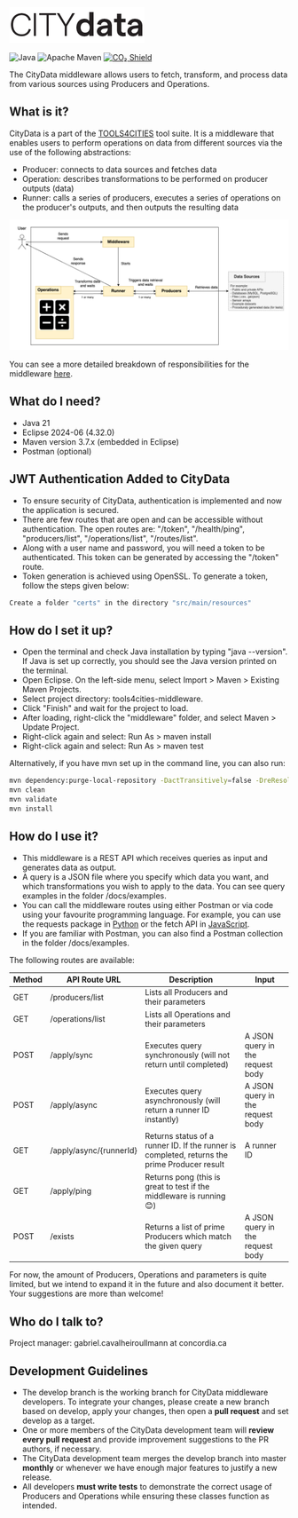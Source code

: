 ![image](./docs/logo.png)

![Java](https://img.shields.io/badge/Java-orange)
![Apache Maven](https://github.com/ptidejteam/ptidej-Ptidej/actions/workflows/maven.yml/badge.svg)
[![CO₂ Shield](https://img.shields.io/badge/CO₂-C_0.36g-C89806)](https://overbrowsing.com/projects/co2-shield)



The CityData middleware allows users to fetch, transform, and process data from various sources using Producers and Operations.

## What is it?
CityData is a part of the [TOOLS4CITIES](https://www.concordia.ca/research/cities-institute/initiatives/tools4cities.html) tool suite. It is a middleware that enables users to perform operations on data from different sources via the use of the following abstractions:

- Producer: connects to data sources and fetches data
- Operation: describes transformations to be performed on producer outputs (data)
- Runner: calls a series of producers, executes a series of operations on the producer's outputs, and then outputs the resulting data

![image](./docs/simplified-architecture.png)

You can see a more detailed breakdown of responsibilities for the middleware [here](./docs/architecture.png).

## What do I need?

- Java 21
- Eclipse 2024-06 (4.32.0)
- Maven version 3.7.x (embedded in Eclipse)
- Postman (optional)

## JWT Authentication Added to CityData

- To ensure security of CityData, authentication is implemented and now the application is secured.
- There are few routes that are open and can be accessible without authentication. The open routes are: "/token", "/health/ping", "producers/list", "/operations/list", "/routes/list".
- Along with a user name and password, you will need a token to be authenticated. This token can be generated by accessing the "/token" route. 
- Token generation is achieved using OpenSSL. To generate a token, follow the steps given below:

```bash
Create a folder "certs" in the directory "src/main/resources"
```

## How do I set it up?

- Open the terminal and check Java installation by typing "java --version". If Java is set up correctly, you should see the Java version printed on the terminal.
- Open Eclipse. On the left-side menu, select Import > Maven > Existing Maven Projects.
- Select project directory: tools4cities-middleware.
- Click "Finish" and wait for the project to load.
- After loading, right-click the "middleware" folder, and select Maven > Update Project.
- Right-click again and select: Run As > maven install
- Right-click again and select: Run As > maven test

Alternatively, if you have mvn set up in the command line, you can also run:

```bash
mvn dependency:purge-local-repository -DactTransitively=false -DreResolve=false
mvn clean
mvn validate
mvn install
```

## How do I use it?

- This middleware is a REST API which receives queries as input and generates data as output.
- A query is a JSON file where you specify which data you want, and which transformations you wish to apply to the data. You can see query examples in the folder /docs/examples.
- You can call the middleware routes using either Postman or via code using your favourite programming language. For example, you can use the requests package in [Python](https://www.geeksforgeeks.org/get-post-requests-using-python/) or the fetch API in [JavaScript](https://developer.mozilla.org/en-US/docs/Web/API/Fetch_API/Using_Fetch).
- If you are familiar with Postman, you can also find a Postman collection in the folder /docs/examples.

The following routes are available:

| **Method** | **API Route URL**       | **Description**                                                                              | **Input**                        |
|------------|-------------------------|----------------------------------------------------------------------------------------------|----------------------------------|
| GET        | /producers/list         | Lists all Producers and their parameters                                                     |                                  |
| GET        | /operations/list        | Lists all Operations and their parameters                                                    |                                  |
| POST       | /apply/sync             | Executes query synchronously (will not return until completed)                               | A JSON query in the request body |
| POST       | /apply/async            | Executes query asynchronously (will return a runner ID instantly)                            | A JSON query in the request body |
| GET        | /apply/async/{runnerId} | Returns status of a runner ID. If the runner is completed, returns the prime Producer result | A runner ID                      |
| GET        | /apply/ping             | Returns pong (this is great to test if the middleware is running 😊)                          |                                  |
| POST       | /exists                 | Returns a list of prime Producers which match the given query                                | A JSON query in the request body |

For now, the amount of Producers, Operations and parameters is quite limited, but we intend to expand it in the future and also document it better. Your suggestions are more than welcome!

## Who do I talk to?

Project manager: gabriel.cavalheiroullmann at concordia.ca

## Development Guidelines
- The develop branch is the working branch for CityData middleware developers. To integrate your changes, please create a new branch based on develop, apply your changes, then open a **pull request** and set develop as a target.
- One or more members of the CityData development team will **review every pull request** and provide improvement suggestions to the PR authors, if necessary.
- The CityData development team merges the develop branch into master **monthly** or whenever we have enough major features to justify a new release.
- All developers **must write tests** to demonstrate the correct usage of Producers and Operations while ensuring these classes function as intended.
